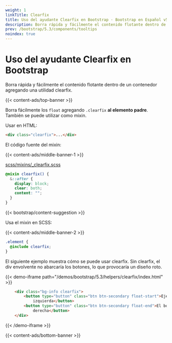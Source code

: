 ```yaml
---
weight: 1
linkTitle: Clearfix
title: Uso del ayudante Clearfix en Bootstrap · Bootstrap en Español v5.3
description: Borra rápida y fácilmente el contenido flotante dentro de un contenedor agregando una utilidad clearfix.
prev: /bootstrap/5.3/components/tooltips
noindex: true
---
```


# Uso del ayudante Clearfix en Bootstrap

Borra rápida y fácilmente el contenido flotante dentro de un contenedor agregando una utilidad clearfix.

{{< content-ads/top-banner >}}

Borra fácilmente los `float` agregando `.clearfix` **al elemento padre**. También se puede utilizar como mixin.

Usar en HTML:

```html {filename="HTML"}
<div class="clearfix">...</div>
```

El código fuente del mixin:

{{< content-ads/middle-banner-1 >}}

[scss/mixins/_clearfix.scss](https://github.com/twbs/bootstrap/blob/v5.3.2/scss/mixins/_clearfix.scss)

```scss {filename="scss/mixins/_clearfix.scss"}
@mixin clearfix() {
  &::after {
    display: block;
    clear: both;
    content: "";
  }
}
```

{{< bootstrap/content-suggestion >}}

Usa el mixin en SCSS:

{{< content-ads/middle-banner-2 >}}

```scss {filename="SCSS"}
.element {
  @include clearfix;
}
```

El siguiente ejemplo muestra cómo se puede usar clearfix. Sin clearfix, el div envolvente no abarcaría los botones, lo que provocaría un diseño roto.

{{< demo-iframe path="/demos/bootstrap/5.3/helpers/clearfix/index.html" >}}
```html {filename="HTML"}
    <div class="bg-info clearfix">
        <button type="button" class="btn btn-secondary float-start">Ejemplo de botón flotando hacia la
            izquierda</button>
        <button type="button" class="btn btn-secondary float-end">El botón de ejemplo flotando hacia la
            derecha</button>
    </div>
```
{{< /demo-iframe >}}

{{< content-ads/bottom-banner >}}
